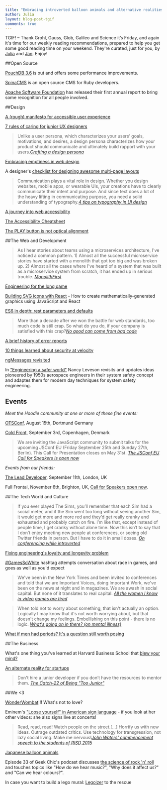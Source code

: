 ```yaml
---
title: "Embracing introverted balloon animals and alternative realities: TGIF! (69)"
author: Julia
layout: blog-post-tgif
comments: true
---
```



TGIF! – Thank Grohl, Gauss, Glob, Galileo and Science it’s Friday, and again it's time for our weekly reading recommendations, prepared to help you get some good reading time on your weekend. They're curated, just for you, by [Julia](http://twitter.com/juschm) and [Jan](http://twitter.com/janl). Enjoy!

##Open Source

[PouchDB 3.6](http://pouchdb.com/2015/06/01/pouchdb-3.6.0.html) is out and offers some performance improvements.

[SpinaCMS](http://www.spinacms.com/) is an open source CMS for Ruby developers.

[Apache Software Foundation](https://s3.amazonaws.com/files-dist/AnnualReports/ASFAnnualReport-FY2014-2015FINAL.pdf) has released their first annual report to bring some recognition for all people involved.

##Design

[A (rough) manifesto for accessible user experience](https://medium.com/@accessibleux/rough-manifesto-for-accessible-user-experience-10a3ea34a3d6)

[7 rules of caring for junior UX designers ](http://uxmag.com/articles/the-7-rules-of-caring-for-junior-ux-designers)

> Unlike a user persona, which characterizes your users’ goals, motivations, and desires, a design persona characterizes how your product should communicate and ultimately build rapport with your users.<cite>[Crafting a design persona](http://alistapart.com/article/crafting-a-design-persona)</cite>

[Embracing emptiness in web design](http://thenextweb.com/dd/2015/06/02/embracing-emptiness-in-web-design/)

A designer's [checklist for designing awesome multi-page layouts](https://designschool.canva.com/blog/multi-page-layout/)

> Communication plays a vital role in design. Whether you design websites, mobile apps, or wearable UIs, your creations have to clearly communicate their intent and purpose. And since text does a lot of the heavy lifting in communicating purpose, you need a solid understanding of typography.<cite>[4 tips on typography in UI design](https://medium.com/@InVisionApp/4-tips-on-typography-in-ui-design-64cc9e61d60)</cite>

[A journey into web accessibility](http://www.vanseodesign.com/web-design/accessibility-journey/)

[The Accessibility Cheatsheet](http://bitsofco.de/2015/the-accessibility-cheatsheet/)

[The PLAY button is not optical alignment](https://medium.com/@erqiudao/the-play-button-is-not-optical-alignment-4cea11bda175)

##The Web and Development

> As I hear stories about teams using a microservices architecture, I've noticed a common pattern. 1) Almost all the successful microservice stories have started with a monolith that got too big and was broken up. 2) Almost all the cases where I've heard of a system that was built as a microservice system from scratch, it has ended up in serious trouble. <cite>[MonolithFirst](http://martinfowler.com/bliki/MonolithFirst.html)</cite>

[Engineering for the long game](https://www.youtube.com/watch?v=p0jGmgIrf_M&feature=youtu.be)

[Building SVG icons with React](http://jxnblk.com/react-icons/) - How to create mathematically-generated graphics using JavaScript and React

[ES6 in depth: rest parameters and defaults](https://hacks.mozilla.org/2015/05/es6-in-depth-rest-parameters-and-defaults/)

> More than a decade after we won the battle for web standards, too much code is still crap. So what do you do, if your company is satisfied with this crap?<cite>[No good can come from bad code](http://alistapart.com/column/no-good-can-come-of-bad-code)</cite>

[A brief history of error reports](http://www.theawl.com/2015/06/the-errors-of-our-ways)

[10 things learned about security at velocity](http://java.dzone.com/articles/10-things-i-learned-about-0)

[ngMessages revisited](http://blog.thoughtram.io/2015/06/06/ng-messages-revisited.html)

In ["Engineering a safer world"](https://mitpress.mit.edu/index.php?q=books/engineering-safer-world) Nancy Leveson revisits and updates ideas pioneered by 1950s aerospace engineers in their system safety concept and adaptes them for modern day techniques for system safety engineering.

## Events

*Meet the Hoodie community at one or more of these fine events:*

[OTSConf](https://otsconf.com), August 15th, Dortmund Germany

[Cold Front](https://coldfrontconf.com), September 3rd, Copenhagen, Denmark

> We are inviting the JavaScript community to submit talks for the upcoming JSConf EU (Friday September 25th and Sunday 27th, Berlin). This Call for Presentation closes on May 31st. <cite>[The JSConf EU Call for Speakers is open now](http://2015.jsconf.eu/call-for-speakers/)</cite>

*Events from our friends:*

[The Lead Developer](http://theleaddeveloper.com "The Lead Developer Conference"), September 11th, London, UK

Full Frontal, November 6th, Brighton, UK, [Call for Speakers open now](https://remysharp.com/2015/05/25/call-for-proposals-at-ffconf-2015).

##The Tech World and Culture

> If you ever played The Sims, you’ll remember that each Sim had a social meter, and if the Sim went too long without seeing another Sim, it would get more and more red and they’d get really cranky and exhausted and probably catch on fire. I’m like that, except instead of people time, I get cranky without alone time. Now this isn’t to say that I don’t enjoy meeting new people at conferences, or seeing old Twitter friends in person. But I have to do it in small doses. <cite>[On conferencing while introverted](http://beero.ps/2015/05/31/on-conferencing-while-introverted/)</cite>

[Fixing engineering's loyalty and longevity problem](http://firstround.com/review/fixing-engineerings-loyalty-and-longevity-problem/)

[#GamesSoWhite](http://boingboing.net/2015/06/04/gamessowhite-hashtag-attempts.html) hashtag attempts conversation about race in games, and goes as well as you'd expect

> We've been in the New York Times and been invited to conferences and told that we are Important Voices, doing Important Work, we've been on the news at night and in magazines. We are awash in social capital. But none of it translates to real capital. <cite>[All the women I know in video games are tired](http://boingboing.net/2015/05/29/all-the-women-i-know-in-video.html)</cite>

> When told not to worry about something, that isn't actually an option.  Logically I may know that it's not worth worrying about, but that doesn't change my feelings. Embellishing on this point - there is no logic. <cite>[
What's going on in there? (on mental illness)](http://www.bubakes.co.uk/blog/whats-going-on-in-there)</cite>

[What if men had periods? It's a question still worth posing](http://www.theguardian.com/commentisfree/2015/may/28/what-if-men-had-periods)

##The Business

What's one thing you've learned at Harvard Business School that [blew your mind?](https://medium.com/thelist/what-s-one-thing-you-ve-learned-at-harvard-business-school-that-blew-your-mind-fdea346a0422)

[An alternate reality for startups](http://www.paperplanes.de/2015/5/19/an-alternate-reality-for-startups.html)

> Don't hire a junior developer if you don’t have the resources to mentor them. <cite>[The Catch-22 of Being "Too Junior"](https://medium.com/coding-culture/the-catch-22-of-being-too-junior-43af002958c)</cite>

##We <3

[WonderWombat](https://twitter.com/hashtag/WONDERWOMBAT)!!! What's not to love?

Eminem's ["Loose yourself" in American sign language](https://www.youtube.com/watch?v=fnAofkVHZOQ) - if you look at her other videos: she also signs live at concerts!

> Read, read, read! Watch people on the street.[...] Horrify us with new ideas. Outrage outdated critics. Use technology for transgression, not lazy social living. Make me nervous!<cite>[John Waters' commencement speech to the students of RISD 2015 ](https://www.youtube.com/watch?t=407&v=Hl05XGifKb4)</cite>

[Japanese balloon animals](http://mashable.com/2015/06/05/japanese-balloon-art)

Episode 33 of Geek Chic's podcast discusses [the science of rock 'n' roll](https://audioboom.com/boos/3253543-episode-33-the-science-of-rock-and-roll) and touches topics like "How do we hear music?", "Why does it affect us?" and "Can we hear colours?".

In case you want to build a lego mural: [Legoizer](http://sailorhg.github.io/legoizer/) to the rescue
